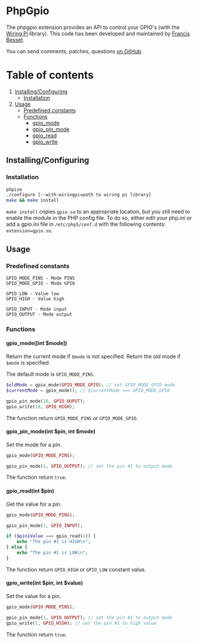 # PhpGpio

The phpgpio extension provides an API to control your GPIO's (with the [Wiring Pi](http://wiringpi.com) library).
This code has been developed and maintained by [Francis Besset](http://francis-besset.com).

You can send comments, patches, questions [on GitHub](https://github.com/FrancisBesset/phpgpio/issues).

# Table of contents

1. [Installing/Configuring](#installingconfiguring)
    * [Installation](#installation)
2. [Usage](#usage)
    * [Predefined constants](#predefinedconstants)
    * [Functions](#functions)
        * [gpio_mode](#gpio_modeint-mode)
        * [gpio_pin_mode](#gpio_pin_modeint-pin-int-mode)
        * [gpio_read](#gpio_readint-pin)
        * [gpio_write](#gpio_writeint-pin-int-value)

## Installing/Configuring

### Installation

```sh
phpize
./configure [--with-wiringpi=path to wiring pi library]
make && make install
```

`make install` copies `gpio.so` to an appropriate location, but you still need to enable the module in the PHP config file. To do so, either edit your php.ini or add a gpio.ini file in `/etc/php5/conf.d` with the following contents: `extension=gpio.so`.

## Usage

### Predefined constants

```
GPIO_MODE_PINS - Mode PINS
GPIO_MODE_GPIO - Mode GPIO

GPIO_LOW - Value low
GPIO_HIGH - Value high

GPIO_INPUT - Mode input
GPIO_OUTPUT - Mode output
```

### Functions

#### gpio_mode([int $mode])

Return the current mode if `$mode` is not specified.
Return the old mode if `$mode` is specified.

The default mode is `GPIO_MODE_PINS`.

```php
$oldMode = gpio_mode(GPIO_MODE_GPIO); // set GPIO_MODE_GPIO mode
$currentMode = gpio_mode(); // $currentMode === GPIO_MODE_GPIO

gpio_pin_mode(18, GPIO_OUPUT);
gpio_write(18, GPIO_HIGH);
```

The function return `GPIO_MODE_PINS` or `GPIO_MODE_GPIO`.

#### gpio_pin_mode(int $pin, int $mode)

Set the mode for a pin.

```php
gpio_mode(GPIO_MODE_PINS);

gpio_pin_mode(1, GPIO_OUTPUT); // set the pin #1 to output mode
```

The function return `true`.

#### gpio_read(int $pin)

Get the value for a pin.

```php
gpio_mode(GPIO_MODE_PINS);

gpio_pin_mode(1, GPIO_INPUT);

if ($pin1Value === gpio_read(1)) {
    echo "The pin #1 is HIGH\n";
} else {
    echo "The pin #1 is LOW\n";
}
```

The function return `GPIO_HIGH` or `GPIO_LOW` constant value.

#### gpio_write(int $pin, int $value)

Set the value for a pin.

```php
gpio_mode(GPIO_MODE_PINS);

gpio_pin_mode(1, GPIO_OUTPUT); // set the pin #1 to output mode
gpio_write(1, GPIO_HIGH); // set the pin #1 to high value
```

The function return `true`.
